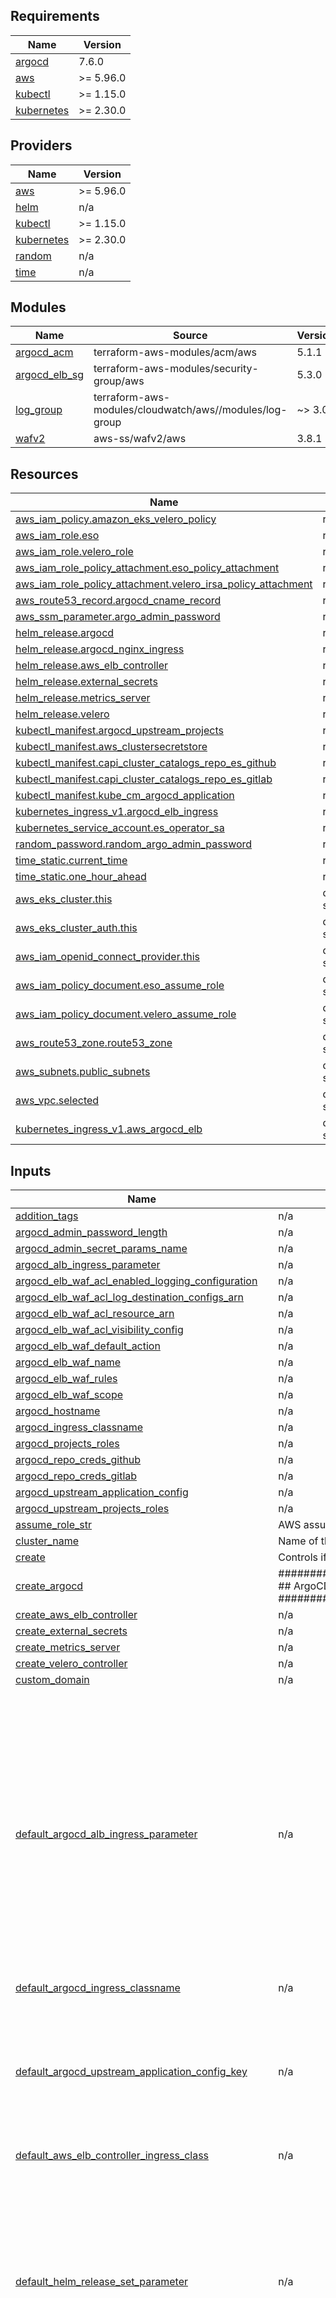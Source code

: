 <!-- BEGIN_TF_DOCS -->
## Requirements

| Name | Version |
|------|---------|
| <a name="requirement_argocd"></a> [argocd](#requirement\_argocd) | 7.6.0 |
| <a name="requirement_aws"></a> [aws](#requirement\_aws) | >= 5.96.0 |
| <a name="requirement_kubectl"></a> [kubectl](#requirement\_kubectl) | >= 1.15.0 |
| <a name="requirement_kubernetes"></a> [kubernetes](#requirement\_kubernetes) | >= 2.30.0 |

## Providers

| Name | Version |
|------|---------|
| <a name="provider_aws"></a> [aws](#provider\_aws) | >= 5.96.0 |
| <a name="provider_helm"></a> [helm](#provider\_helm) | n/a |
| <a name="provider_kubectl"></a> [kubectl](#provider\_kubectl) | >= 1.15.0 |
| <a name="provider_kubernetes"></a> [kubernetes](#provider\_kubernetes) | >= 2.30.0 |
| <a name="provider_random"></a> [random](#provider\_random) | n/a |
| <a name="provider_time"></a> [time](#provider\_time) | n/a |

## Modules

| Name | Source | Version |
|------|--------|---------|
| <a name="module_argocd_acm"></a> [argocd\_acm](#module\_argocd\_acm) | terraform-aws-modules/acm/aws | 5.1.1 |
| <a name="module_argocd_elb_sg"></a> [argocd\_elb\_sg](#module\_argocd\_elb\_sg) | terraform-aws-modules/security-group/aws | 5.3.0 |
| <a name="module_log_group"></a> [log\_group](#module\_log\_group) | terraform-aws-modules/cloudwatch/aws//modules/log-group | ~> 3.0 |
| <a name="module_wafv2"></a> [wafv2](#module\_wafv2) | aws-ss/wafv2/aws | 3.8.1 |

## Resources

| Name | Type |
|------|------|
| [aws_iam_policy.amazon_eks_velero_policy](https://registry.terraform.io/providers/hashicorp/aws/latest/docs/resources/iam_policy) | resource |
| [aws_iam_role.eso](https://registry.terraform.io/providers/hashicorp/aws/latest/docs/resources/iam_role) | resource |
| [aws_iam_role.velero_role](https://registry.terraform.io/providers/hashicorp/aws/latest/docs/resources/iam_role) | resource |
| [aws_iam_role_policy_attachment.eso_policy_attachment](https://registry.terraform.io/providers/hashicorp/aws/latest/docs/resources/iam_role_policy_attachment) | resource |
| [aws_iam_role_policy_attachment.velero_irsa_policy_attachment](https://registry.terraform.io/providers/hashicorp/aws/latest/docs/resources/iam_role_policy_attachment) | resource |
| [aws_route53_record.argocd_cname_record](https://registry.terraform.io/providers/hashicorp/aws/latest/docs/resources/route53_record) | resource |
| [aws_ssm_parameter.argo_admin_password](https://registry.terraform.io/providers/hashicorp/aws/latest/docs/resources/ssm_parameter) | resource |
| [helm_release.argocd](https://registry.terraform.io/providers/hashicorp/helm/latest/docs/resources/release) | resource |
| [helm_release.argocd_nginx_ingress](https://registry.terraform.io/providers/hashicorp/helm/latest/docs/resources/release) | resource |
| [helm_release.aws_elb_controller](https://registry.terraform.io/providers/hashicorp/helm/latest/docs/resources/release) | resource |
| [helm_release.external_secrets](https://registry.terraform.io/providers/hashicorp/helm/latest/docs/resources/release) | resource |
| [helm_release.metrics_server](https://registry.terraform.io/providers/hashicorp/helm/latest/docs/resources/release) | resource |
| [helm_release.velero](https://registry.terraform.io/providers/hashicorp/helm/latest/docs/resources/release) | resource |
| [kubectl_manifest.argocd_upstream_projects](https://registry.terraform.io/providers/gavinbunney/kubectl/latest/docs/resources/manifest) | resource |
| [kubectl_manifest.aws_clustersecretstore](https://registry.terraform.io/providers/gavinbunney/kubectl/latest/docs/resources/manifest) | resource |
| [kubectl_manifest.capi_cluster_catalogs_repo_es_github](https://registry.terraform.io/providers/gavinbunney/kubectl/latest/docs/resources/manifest) | resource |
| [kubectl_manifest.capi_cluster_catalogs_repo_es_gitlab](https://registry.terraform.io/providers/gavinbunney/kubectl/latest/docs/resources/manifest) | resource |
| [kubectl_manifest.kube_cm_argocd_application](https://registry.terraform.io/providers/gavinbunney/kubectl/latest/docs/resources/manifest) | resource |
| [kubernetes_ingress_v1.argocd_elb_ingress](https://registry.terraform.io/providers/hashicorp/kubernetes/latest/docs/resources/ingress_v1) | resource |
| [kubernetes_service_account.es_operator_sa](https://registry.terraform.io/providers/hashicorp/kubernetes/latest/docs/resources/service_account) | resource |
| [random_password.random_argo_admin_password](https://registry.terraform.io/providers/hashicorp/random/latest/docs/resources/password) | resource |
| [time_static.current_time](https://registry.terraform.io/providers/hashicorp/time/latest/docs/resources/static) | resource |
| [time_static.one_hour_ahead](https://registry.terraform.io/providers/hashicorp/time/latest/docs/resources/static) | resource |
| [aws_eks_cluster.this](https://registry.terraform.io/providers/hashicorp/aws/latest/docs/data-sources/eks_cluster) | data source |
| [aws_eks_cluster_auth.this](https://registry.terraform.io/providers/hashicorp/aws/latest/docs/data-sources/eks_cluster_auth) | data source |
| [aws_iam_openid_connect_provider.this](https://registry.terraform.io/providers/hashicorp/aws/latest/docs/data-sources/iam_openid_connect_provider) | data source |
| [aws_iam_policy_document.eso_assume_role](https://registry.terraform.io/providers/hashicorp/aws/latest/docs/data-sources/iam_policy_document) | data source |
| [aws_iam_policy_document.velero_assume_role](https://registry.terraform.io/providers/hashicorp/aws/latest/docs/data-sources/iam_policy_document) | data source |
| [aws_route53_zone.route53_zone](https://registry.terraform.io/providers/hashicorp/aws/latest/docs/data-sources/route53_zone) | data source |
| [aws_subnets.public_subnets](https://registry.terraform.io/providers/hashicorp/aws/latest/docs/data-sources/subnets) | data source |
| [aws_vpc.selected](https://registry.terraform.io/providers/hashicorp/aws/latest/docs/data-sources/vpc) | data source |
| [kubernetes_ingress_v1.aws_argocd_elb](https://registry.terraform.io/providers/hashicorp/kubernetes/latest/docs/data-sources/ingress_v1) | data source |

## Inputs

| Name | Description | Type | Default | Required |
|------|-------------|------|---------|:--------:|
| <a name="input_addition_tags"></a> [addition\_tags](#input\_addition\_tags) | n/a | `map(any)` | `{}` | no |
| <a name="input_argocd_admin_password_length"></a> [argocd\_admin\_password\_length](#input\_argocd\_admin\_password\_length) | n/a | `number` | `32` | no |
| <a name="input_argocd_admin_secret_params_name"></a> [argocd\_admin\_secret\_params\_name](#input\_argocd\_admin\_secret\_params\_name) | n/a | `string` | `""` | no |
| <a name="input_argocd_alb_ingress_parameter"></a> [argocd\_alb\_ingress\_parameter](#input\_argocd\_alb\_ingress\_parameter) | n/a | `map(any)` | `{}` | no |
| <a name="input_argocd_elb_waf_acl_enabled_logging_configuration"></a> [argocd\_elb\_waf\_acl\_enabled\_logging\_configuration](#input\_argocd\_elb\_waf\_acl\_enabled\_logging\_configuration) | n/a | `bool` | `false` | no |
| <a name="input_argocd_elb_waf_acl_log_destination_configs_arn"></a> [argocd\_elb\_waf\_acl\_log\_destination\_configs\_arn](#input\_argocd\_elb\_waf\_acl\_log\_destination\_configs\_arn) | n/a | `string` | `""` | no |
| <a name="input_argocd_elb_waf_acl_resource_arn"></a> [argocd\_elb\_waf\_acl\_resource\_arn](#input\_argocd\_elb\_waf\_acl\_resource\_arn) | n/a | `list(any)` | `[]` | no |
| <a name="input_argocd_elb_waf_acl_visibility_config"></a> [argocd\_elb\_waf\_acl\_visibility\_config](#input\_argocd\_elb\_waf\_acl\_visibility\_config) | n/a | `map` | `{}` | no |
| <a name="input_argocd_elb_waf_default_action"></a> [argocd\_elb\_waf\_default\_action](#input\_argocd\_elb\_waf\_default\_action) | n/a | `string` | `"allow"` | no |
| <a name="input_argocd_elb_waf_name"></a> [argocd\_elb\_waf\_name](#input\_argocd\_elb\_waf\_name) | n/a | `string` | `""` | no |
| <a name="input_argocd_elb_waf_rules"></a> [argocd\_elb\_waf\_rules](#input\_argocd\_elb\_waf\_rules) | n/a | `list` | `[]` | no |
| <a name="input_argocd_elb_waf_scope"></a> [argocd\_elb\_waf\_scope](#input\_argocd\_elb\_waf\_scope) | n/a | `string` | `"REGIONAL"` | no |
| <a name="input_argocd_hostname"></a> [argocd\_hostname](#input\_argocd\_hostname) | n/a | `string` | `""` | no |
| <a name="input_argocd_ingress_classname"></a> [argocd\_ingress\_classname](#input\_argocd\_ingress\_classname) | n/a | `string` | `""` | no |
| <a name="input_argocd_projects_roles"></a> [argocd\_projects\_roles](#input\_argocd\_projects\_roles) | n/a | `list` | `[]` | no |
| <a name="input_argocd_repo_creds_github"></a> [argocd\_repo\_creds\_github](#input\_argocd\_repo\_creds\_github) | n/a | `map` | `{}` | no |
| <a name="input_argocd_repo_creds_gitlab"></a> [argocd\_repo\_creds\_gitlab](#input\_argocd\_repo\_creds\_gitlab) | n/a | `map` | `{}` | no |
| <a name="input_argocd_upstream_application_config"></a> [argocd\_upstream\_application\_config](#input\_argocd\_upstream\_application\_config) | n/a | `map` | `{}` | no |
| <a name="input_argocd_upstream_projects_roles"></a> [argocd\_upstream\_projects\_roles](#input\_argocd\_upstream\_projects\_roles) | n/a | `list` | `[]` | no |
| <a name="input_assume_role_str"></a> [assume\_role\_str](#input\_assume\_role\_str) | AWS assume-role arn - useful for runner contexts and shared system(s) | `string` | `""` | no |
| <a name="input_cluster_name"></a> [cluster\_name](#input\_cluster\_name) | Name of the EKS cluster | `string` | `"cluster-manager"` | no |
| <a name="input_create"></a> [create](#input\_create) | Controls if resources should be created (affects nearly all resources) | `bool` | `true` | no |
| <a name="input_create_argocd"></a> [create\_argocd](#input\_create\_argocd) | ############################################################################### ## ArgoCD ############################################################################### | `bool` | `false` | no |
| <a name="input_create_aws_elb_controller"></a> [create\_aws\_elb\_controller](#input\_create\_aws\_elb\_controller) | n/a | `bool` | `false` | no |
| <a name="input_create_external_secrets"></a> [create\_external\_secrets](#input\_create\_external\_secrets) | n/a | `bool` | `false` | no |
| <a name="input_create_metrics_server"></a> [create\_metrics\_server](#input\_create\_metrics\_server) | n/a | `bool` | `false` | no |
| <a name="input_create_velero_controller"></a> [create\_velero\_controller](#input\_create\_velero\_controller) | n/a | `bool` | `false` | no |
| <a name="input_custom_domain"></a> [custom\_domain](#input\_custom\_domain) | n/a | `string` | `"kubesources.com"` | no |
| <a name="input_default_argocd_alb_ingress_parameter"></a> [default\_argocd\_alb\_ingress\_parameter](#input\_default\_argocd\_alb\_ingress\_parameter) | n/a | `map(any)` | <pre>{<br/>  "argocd_alb_ingress_certificate_arn": "argocd_alb_ingress_certificate_arn",<br/>  "argocd_alb_ingress_healthcheck_path": "argocd_alb_ingress_healthcheck_path",<br/>  "argocd_alb_ingress_load_balancer_attributes": "argocd_alb_ingress_load_balancer_attributes",<br/>  "argocd_alb_ingress_name": "argocd_alb_ingress_name",<br/>  "argocd_alb_ingress_namespace": "argocd_alb_ingress_namespace",<br/>  "argocd_alb_ingress_scheme": "argocd_alb_ingress_scheme",<br/>  "argocd_alb_ingress_security_groups": "argocd_alb_ingress_security_groups",<br/>  "argocd_alb_ingress_ssl_policy": "argocd_alb_ingress_ssl_policy",<br/>  "argocd_alb_ingress_success_codes": "argocd_alb_ingress_success_codes",<br/>  "argocd_alb_ingress_target_type": "argocd_alb_ingress_target_type",<br/>  "argocd_alb_ingress_waf_arn": "argocd_alb_ingress_waf_arn"<br/>}</pre> | no |
| <a name="input_default_argocd_ingress_classname"></a> [default\_argocd\_ingress\_classname](#input\_default\_argocd\_ingress\_classname) | n/a | `string` | `"argocd"` | no |
| <a name="input_default_argocd_upstream_application_config_key"></a> [default\_argocd\_upstream\_application\_config\_key](#input\_default\_argocd\_upstream\_application\_config\_key) | n/a | `map` | <pre>{<br/>  "destination_namespace": "destination_namespace",<br/>  "destination_server": "destination_server",<br/>  "ext_var_key": "ext_var_key",<br/>  "ext_var_value": "ext_var_value",<br/>  "project": "project",<br/>  "repo_url": "repo_url",<br/>  "target_revision": "target_revision",<br/>  "version_path": "version_path"<br/>}</pre> | no |
| <a name="input_default_aws_elb_controller_ingress_class"></a> [default\_aws\_elb\_controller\_ingress\_class](#input\_default\_aws\_elb\_controller\_ingress\_class) | n/a | `string` | `"alb"` | no |
| <a name="input_default_helm_release_set_parameter"></a> [default\_helm\_release\_set\_parameter](#input\_default\_helm\_release\_set\_parameter) | n/a | `list` | <pre>[<br/>  {<br/>    "name": "tolerations[0].key",<br/>    "value": "node-role.kubernetes.io/control-plane"<br/>  },<br/>  {<br/>    "name": "tolerations[0].value",<br/>    "value": "true"<br/>  },<br/>  {<br/>    "name": "tolerations[0].operator",<br/>    "value": "Equal"<br/>  },<br/>  {<br/>    "name": "tolerations[0].effect",<br/>    "value": "NoSchedule"<br/>  }<br/>]</pre> | no |
| <a name="input_default_helm_repo_parameter"></a> [default\_helm\_repo\_parameter](#input\_default\_helm\_repo\_parameter) | n/a | `map` | <pre>{<br/>  "helm_repo_chart": "helm_repo_chart",<br/>  "helm_repo_name": "helm_repo_name",<br/>  "helm_repo_namespace": "helm_repo_namespace",<br/>  "helm_repo_timeout": "helm_repo_timeout",<br/>  "helm_repo_url": "helm_repo_url",<br/>  "helm_repo_version": "helm_repo_version"<br/>}</pre> | no |
| <a name="input_helm_release_argocd_ingress_nginx_parameter"></a> [helm\_release\_argocd\_ingress\_nginx\_parameter](#input\_helm\_release\_argocd\_ingress\_nginx\_parameter) | n/a | `map(any)` | `{}` | no |
| <a name="input_helm_release_argocd_parameter"></a> [helm\_release\_argocd\_parameter](#input\_helm\_release\_argocd\_parameter) | n/a | `map(any)` | `{}` | no |
| <a name="input_helm_release_aws_elb_controller_parameter"></a> [helm\_release\_aws\_elb\_controller\_parameter](#input\_helm\_release\_aws\_elb\_controller\_parameter) | n/a | `map(any)` | `{}` | no |
| <a name="input_helm_release_external_secrets_parameter"></a> [helm\_release\_external\_secrets\_parameter](#input\_helm\_release\_external\_secrets\_parameter) | n/a | `map(any)` | `{}` | no |
| <a name="input_helm_release_external_secrets_serviceaccount_name"></a> [helm\_release\_external\_secrets\_serviceaccount\_name](#input\_helm\_release\_external\_secrets\_serviceaccount\_name) | n/a | `string` | `"es-irsa"` | no |
| <a name="input_helm_release_metrics_server_parameter"></a> [helm\_release\_metrics\_server\_parameter](#input\_helm\_release\_metrics\_server\_parameter) | n/a | `map(any)` | `{}` | no |
| <a name="input_helm_release_velero_parameter"></a> [helm\_release\_velero\_parameter](#input\_helm\_release\_velero\_parameter) | n/a | `map(any)` | `{}` | no |
| <a name="input_helm_release_velero_serviceaccount_name"></a> [helm\_release\_velero\_serviceaccount\_name](#input\_helm\_release\_velero\_serviceaccount\_name) | n/a | `string` | `"velero-irsa"` | no |
| <a name="input_region"></a> [region](#input\_region) | AWS default region | `string` | `"us-east-1"` | no |
| <a name="input_tags"></a> [tags](#input\_tags) | n/a | `map(any)` | `{}` | no |
| <a name="input_vpc_prefix"></a> [vpc\_prefix](#input\_vpc\_prefix) | n/a | `string` | `""` | no |
| <a name="input_vpc_public_subnets_name_prefix"></a> [vpc\_public\_subnets\_name\_prefix](#input\_vpc\_public\_subnets\_name\_prefix) | n/a | `string` | `"upstream_vpc-public"` | no |

## Outputs

No outputs.
<!-- END_TF_DOCS -->
